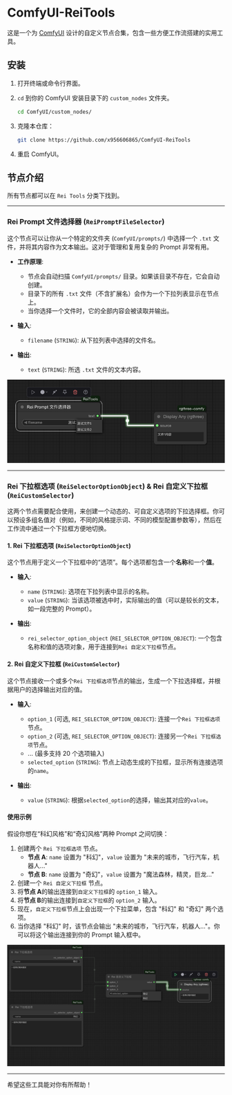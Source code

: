 # ComfyUI-ReiTools

这是一个为 [ComfyUI](https://github.com/comfyanonymous/ComfyUI) 设计的自定义节点合集，包含一些方便工作流搭建的实用工具。

## 安装

1. 打开终端或命令行界面。
2. `cd` 到你的 ComfyUI 安装目录下的 `custom_nodes` 文件夹。
   ```bash
   cd ComfyUI/custom_nodes/
   ```
3. 克隆本仓库：

   ```bash
   git clone https://github.com/x956606865/ComfyUI-ReiTools
   ```

4. 重启 ComfyUI。

## 节点介绍

所有节点都可以在 `Rei Tools` 分类下找到。

---

### Rei Prompt 文件选择器 (`ReiPromptFileSelector`)

这个节点可以让你从一个特定的文件夹 (`ComfyUI/prompts/`) 中选择一个 `.txt` 文件，并将其内容作为文本输出。这对于管理和复用复杂的 Prompt 非常有用。

- **工作原理**:

  - 节点会自动扫描 `ComfyUI/prompts/` 目录。如果该目录不存在，它会自动创建。
  - 目录下的所有 `.txt` 文件（不含扩展名）会作为一个下拉列表显示在节点上。
  - 当你选择一个文件时，它的全部内容会被读取并输出。

- **输入**:

  - `filename` (`STRING`): 从下拉列表中选择的文件名。

- **输出**:
  - `text` (`STRING`): 所选 `.txt` 文件的文本内容。

![ReiPromptFileSelector 节点截图](screenshot/screenshot2.png)

---

### Rei 下拉框选项 (`ReiSelectorOptionObject`) & Rei 自定义下拉框 (`ReiCustomSelector`)

这两个节点需要配合使用，来创建一个动态的、可自定义选项的下拉选择框。你可以预设多组名值对（例如，不同的风格提示词、不同的模型配置参数等），然后在工作流中通过一个下拉框方便地切换。

#### 1. Rei 下拉框选项 (`ReiSelectorOptionObject`)

这个节点用于定义一个下拉框中的“选项”。每个选项都包含一个**名称**和一个**值**。

- **输入**:

  - `name` (`STRING`): 选项在下拉列表中显示的名称。
  - `value` (`STRING`): 当该选项被选中时，实际输出的值（可以是较长的文本，如一段完整的 Prompt）。

- **输出**:
  - `rei_selector_option_object` (`REI_SELECTOR_OPTION_OBJECT`): 一个包含名称和值的选项对象，用于连接到`Rei 自定义下拉框`节点。

#### 2. Rei 自定义下拉框 (`ReiCustomSelector`)

这个节点接收一个或多个`Rei 下拉框选项`节点的输出，生成一个下拉选择框，并根据用户的选择输出对应的值。

- **输入**:

  - `option_1` (可选, `REI_SELECTOR_OPTION_OBJECT`): 连接一个`Rei 下拉框选项`节点。
  - `option_2` (可选, `REI_SELECTOR_OPTION_OBJECT`): 连接另一个`Rei 下拉框选项`节点。
  - ... (最多支持 20 个选项输入)
  - `selected_option` (`STRING`): 节点上动态生成的下拉框，显示所有连接选项的`name`。

- **输出**:
  - `value` (`STRING`): 根据`selected_option`的选择，输出其对应的`value`。

#### 使用示例

假设你想在“科幻风格”和“奇幻风格”两种 Prompt 之间切换：

1. 创建两个 `Rei 下拉框选项` 节点。
   - **节点 A**: `name` 设置为 "科幻"，`value` 设置为 "未来的城市，飞行汽车，机器人..."
   - **节点 B**: `name` 设置为 "奇幻"，`value` 设置为 "魔法森林，精灵，巨龙..."
2. 创建一个 `Rei 自定义下拉框` 节点。
3. 将**节点 A**的输出连接到`自定义下拉框`的 `option_1` 输入。
4. 将**节点 B**的输出连接到`自定义下拉框`的 `option_2` 输入。
5. 现在，`自定义下拉框`节点上会出现一个下拉菜单，包含 "科幻" 和 "奇幻" 两个选项。
6. 当你选择 "科幻" 时，该节点会输出 "未来的城市，飞行汽车，机器人..."。你可以将这个输出连接到你的 Prompt 输入框中。

![ReiCustomSelector 和 ReiSelectorOptionObject 节点组合使用截图](screenshot/screenshot1.png)

---

希望这些工具能对你有所帮助！
